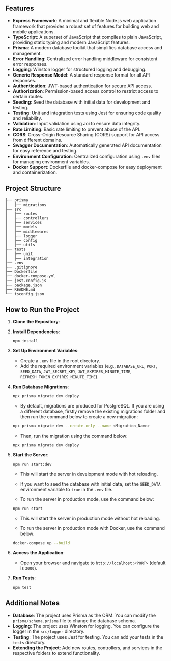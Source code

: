 ## Features

- **Express Framework**: A minimal and flexible Node.js web application framework that provides a robust set of features for building web and mobile applications.
- **TypeScript**: A superset of JavaScript that compiles to plain JavaScript, providing static typing and modern JavaScript features.
- **Prisma**: A modern database toolkit that simplifies database access and management.
- **Error Handling**: Centralized error handling middleware for consistent error responses.
- **Logging**: Winston logger for structured logging and debugging.
- **Generic Response Model**: A standard response format for all API responses.
- **Authentication**: JWT-based authentication for secure API access.
- **Authorization**: Permission-based access control to restrict access to certain routes.
- **Seeding**: Seed the database with initial data for development and testing.
- **Testing**: Unit and integration tests using Jest for ensuring code quality and reliability.
- **Validation**: Input validation using Joi to ensure data integrity.
- **Rate Limiting**: Basic rate limiting to prevent abuse of the API.
- **CORS**: Cross-Origin Resource Sharing (CORS) support for API access from different domains.
- **Swagger Documentation**: Automatically generated API documentation for easy reference and testing.
- **Environment Configuration**: Centralized configuration using `.env` files for managing environment variables.
- **Docker Support**: Dockerfile and docker-compose for easy deployment and containerization.

## Project Structure

```
├── prisma
│   ├── migrations
├── src
│   ├── routes
│   ├── controllers
│   ├── services
│   ├── models
│   ├── middlewares
│   ├── logger
│   ├── config
│   ├── utils
├── tests
│   ├── unit
│   ├── integration
├── .env
├── .gitignore
├── Dockerfile
├── docker-compose.yml
├── jest.config.js
├── package.json
├── README.md
└── tsconfig.json
```

## How to Run the Project

1. **Clone the Repository**:

2. **Install Dependencies**:

   ```bash
   npm install
   ```

3. **Set Up Environment Variables**:

   - Create a `.env` file in the root directory.
   - Add the required environment variables (e.g., `DATABASE_URL`, `PORT`, `SEED_DATA`, `JWT_SECRET_KEY`, `JWT_EXPIRES_MINUTE_TIME`, `REFRESH_TOKEN_EXPIRES_MINUTE_TIME`).

4. **Run Database Migrations**:

   ```bash
   npx prisma migrate dev deploy
   ```
    - By default, migrations are produced for PostgreSQL. If you are using a different database, firstly remove the existing migrations folder and then run the command below to create a new migration:

    ```bash
    npx prisma migrate dev --create-only --name <Migration_Name>
    ```

    - Then, run the migration using the command below:
    ```bash
    npx prisma migrate dev deploy
    ```

5. **Start the Server**:

   ```bash
   npm run start:dev
   ```
    - This will start the server in development mode with hot reloading.
    - If you want to seed the database with initial data, set the `SEED_DATA` environment variable to `true` in the `.env` file.

    - To run the server in production mode, use the command below:
    ```bash
    npm run start
    ```
    - This will start the server in production mode without hot reloading.

    - To run the server in production mode with Docker, use the command below:
    ```bash
    docker-compose up --build
    ```

6. **Access the Application**:

   - Open your browser and navigate to `http://localhost:<PORT>` (default is `3000`).

7. **Run Tests**:
   ```bash
   npm test
   ```

## Additional Notes
- **Database**: The project uses Prisma as the ORM. You can modify the `prisma/schema.prisma` file to change the database schema.
- **Logging**: The project uses Winston for logging. You can configure the logger in the `src/logger` directory.
- **Testing**: The project uses Jest for testing. You can add your tests in the `tests` directory.
- **Extending the Project**: Add new routes, controllers, and services in the respective folders to extend functionality.